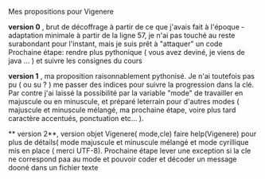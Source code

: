 Mes propositions pour Vigenere

**version 0** , brut de décoffrage à partir de ce que j'avais fait à l'époque - adaptation minimale à partir de la ligne 57, je n'ai pas touché au reste surabondant pour l'instant, mais je suis prêt à "attaquer" un code  
Prochaine étape: rendre plus pythonique ( vous avez deviné, je viens de java ... ) et suivre les consignes du cours

**version 1** , ma proposition raisonnablement pythonisé. Je n'ai toutefois pas pu ( ou su ? ) me passer des indices pour suivre la progression dans la clé. Par contre j'ai laissé la possibilité par la variable "mode" de travailler en majuscule ou en minuscule, et préparé leterrain pour d'autres modes ( majuscule et minuscule mélangé, ma prochaine étape, voire plus tard caractère accentués, ponctuation etc... ).

** version 2**, version objet Vigenere( mode,cle) faire help(Vigenere) pour plus de détails( mode majuscule et minuscule mélangé et mode cyrillique mis en place ( merci UTF-8). Prochaine étape lever une exception si la cle ne correspond paa au mode et pouvoir coder et décoder un message dooné dans un fichier texte 
